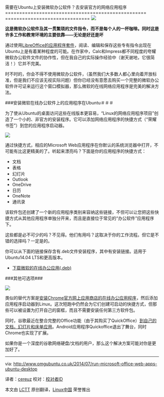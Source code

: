 需要在Ubuntu上安装微软办公软件？去安装官方的网络应用程序 
================================================== ============================== 
![](http://www.omgubuntu.co.uk/wp-content/uploads/2014/07/office-web-app-.jpg)

**这是微软办公软件及其一贯繁琐的文件指令，而不是每个人的一杯咖啡。同时这是许多工作和教育环境的主要依靠——无论是好还是坏** 

通过使用[LibreOffice的应用程序套件][1]，阅读、编辑和保存这些专有指令出现在Ubuntu上是有着某种程度的可能。在作家中，Calc和Impress都不同程度的夸耀微软办公软件文件的协作性，但在我自己的实际操作经验中（谢天谢地，它很简洁！）它并不完美。 

时不时的，你会不得不使用微软办公软件，（虽然我们大多数人都心里向着开放标准，但是我们不应该无视实际问题）但你已经没有意愿去购买一个完整的微软办公软件许可证来运行这个窗口模拟器，那么微软的在线网络应用程序是完美的解决方法。 

###安装微软在线办公软件上的应用程序在Ubuntu＃＃＃ 

为了使从Ubuntu的桌面访问这些在线版本更容易，“Linux的网络应用程序项目”创造了一个小的、非官方的安装程序。它可以添加网络应用程序的快捷方式（“荣耀书签”）到您的应用程序启动器。 

![](http://www.omgubuntu.co.uk/wp-content/uploads/2014/07/microsoft-office-web-apps.jpg)

通过快捷方式，相应的Microsoft Web应用程序在你默认的系统浏览器中打开，不可能有比这更精美的了。听起来漂亮吗？下面是你的应用程序的快捷方式： 

- 文档
- 表格 
- 幻灯片 
- Outlook
- OneDrive 
- 日历 
- OneNote 
- 通讯录

该软件包还创建了一个新的应用程序类别来容纳这些链接，不但可以让您把这些快捷方式从其他应用程序单独分开来，而且是直接位于常见的“办公软件”应用程序下。 

这些都是必不可少的吗？不见得。他们有用吗？这取决于你的工作流程。但它是不错的选择吗？一定是的。 

你可以从下面的链接保存含有.deb文件安装程序，其中有安装链接。适用于Ubuntu14.04 LTS和更高版本。 

- [下载微软的在线办公应用(.deb)][2] 

###其他可选项###

![](http://d0od.wpengine.netdna-cdn.com/wp-content/uploads/2014/04/Screen-Shot-2014-04-15-at-15.29.35-350x200.png)

类似的替代方案是[安装Chrome官方网上应用商店的在线办公应用程序][3]，然后添加应用程序启动器到Linux。这次短跑中仍然会为它们创建可启动的快捷方式，但那些可以被设置为打开自己的窗框，而且不需要安装任何第三方软件包。 

同时，谷歌最近在整合完整的Office功能（由于其购买了QuickOffice）[到自己的文档，幻灯片和床单应用][4]。Android应用程序Quickoffice退出了舞台，同时Chrome也实现了扩展。 

如果你是一个深度的谷歌网络硬盘/文档的用户，那么这个解决方案可能对你是更加好了。 

-------------------------------------------------- ------------------------------ 

via: http://www.omgubuntu.co.uk/2014/07/run-microsoft-office-web-apps-ubuntu-desktop

译者：[cereuz](https://github.com/cereuz) 
校对：[校对者ID](https://github.com/校对者ID)

本文由 [LCTT](https://github.com/LCTT/TranslateProject) 原创翻译，[Linux中国](http://linux.cn/) 荣誉推出

[1]:http://www.libreoffice.org/
[2]:https://docs.google.com/file/d/0ByQnaVw7riBQMjNCUFh4ZlM4Y0E/edit?usp=sharing
[3]:http://www.omgchrome.com/microsoft-brings-office-online-chrome-web-store/
[4]:http://www.omgchrome.com/quickoffice-chrome-extension-gets-name-change/
